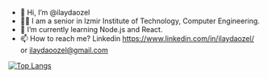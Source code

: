 - 👋 Hi, I’m @ilaydaozel
- 👩‍🎓  I am a senior in Izmir Institute of Technology, Computer Engineering.
- 🌱 I’m currently learning Node.js and React.
- 📫 How to reach me? Linkedin https://www.linkedin.com/in/ilaydaozel/ or ilaydaoozel@gmail.com

[![Top Langs](https://github-readme-stats.vercel.app/api/top-langs/?username=ilaydaozel&layout=compact)](https://github.com/anuraghazra/github-readme-stats)
<!---
ilaydaozel/ilaydaozel is a ✨ special ✨ repository because its `README.md` (this file) appears on your GitHub profile.
You can click the Preview link to take a look at your changes.
--->
